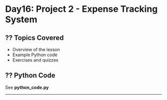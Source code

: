 # Day16: Project 2 - Expense Tracking System

## ?? Topics Covered
- Overview of the lesson
- Example Python code
- Exercises and quizzes

## ?? Python Code
See **python_code.py**

---
